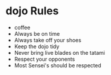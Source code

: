 dojo Rules
==========
* coffee
* Always be on time
* Always take off your shoes
* Keep the dojo tidy
* Never bring live blades on the tatami
* Respect your opponents
* Most Sensei's should be respected
